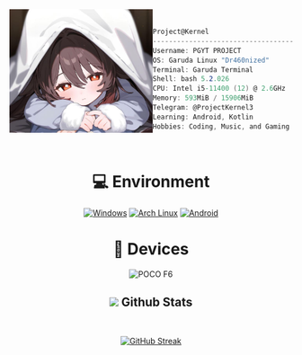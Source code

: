 
<img align="center" text="hello 👋"/>

<img align="left" src="logo.jpg" width="255px" height="220px"/>

```csharp
Project@Kernel
------------------------------------
Username: PGYT PROJECT
OS: Garuda Linux "Dr460nized"
Terminal: Garuda Terminal
Shell: bash 5.2.026
CPU: Intel i5-11400 (12) @ 2.6GHz
Memory: 593MiB / 15906MiB
Telegram: @ProjectKernel3
Learning: Android, Kotlin
Hobbies: Coding, Music, and Gaming
```

<div align="center"> 

<br>
  
# 💻 Environment
[![Windows](https://img.shields.io/badge/Windows-00BBFF?style=flat-square&logo=Windows&logoColor=FFFFFF&labelColor=00BBFF)](https://www.microsoft.com/windows11)
[![Arch Linux](https://img.shields.io/badge/Arch%20Linux-008BFF?style=flat-square&logo=arch-linux&logoColor=FFFFFF&labelColor=008BFF)](https://archlinux.org)
[![Android](https://img.shields.io/badge/Android-00C000?style=flat-square&logo=android&logoColor=FFFFFF&labelColor=00C000)](https://www.android.com/android-11/)

# 📱 Devices
![POCO F6](https://img.shields.io/badge/Poco%20F6%20-ED9121?style=flat-square&logo=logoColor=ffffff)

<div align="center"> 
  
## <img src="https://media.giphy.com/media/cj87CxfRtrUifF3Ryk/giphy.gif" width="35"><b> Github Stats </b>
<br>

<div align="center">
  
[![GitHub Streak](https://streak-stats.demolab.com/?user=KernelBuilding&theme=youtube-dark)](https://git.io/streak-stats)

</div>

<br>
